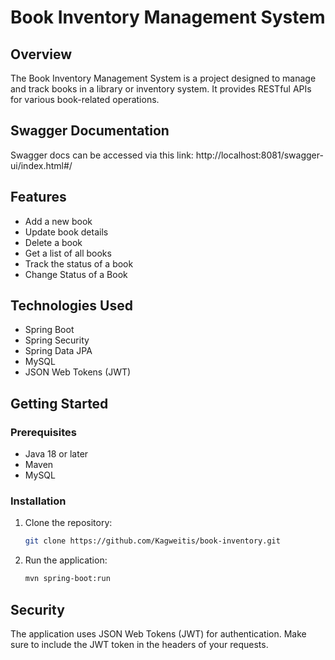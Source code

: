 
# Book Inventory Management System

## Overview

The Book Inventory Management System is a project designed to manage and track books in a library or inventory system. It provides RESTful APIs for various book-related operations.

## Swagger Documentation

Swagger docs can be accessed via this link:
http://localhost:8081/swagger-ui/index.html#/

## Features

- Add a new book
- Update book details
- Delete a book
- Get a list of all books
- Track the status of a book
- Change Status of a Book

## Technologies Used

- Spring Boot
- Spring Security
- Spring Data JPA
- MySQL
- JSON Web Tokens (JWT)

## Getting Started

### Prerequisites

- Java 18 or later
- Maven
- MySQL

### Installation

1. Clone the repository:

   ```bash
   git clone https://github.com/Kagweitis/book-inventory.git

2. Run the application:

    ```bash
   mvn spring-boot:run

## Security

The application uses JSON Web Tokens (JWT) for authentication. Make sure to include the JWT token in the headers of your requests.
